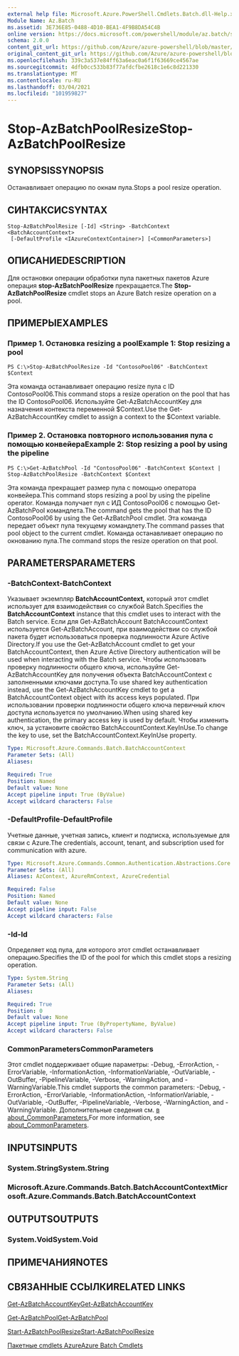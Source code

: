 ```yaml
---
external help file: Microsoft.Azure.PowerShell.Cmdlets.Batch.dll-Help.xml
Module Name: Az.Batch
ms.assetid: 3E736E85-0488-4D10-BEA1-4F9B8DA54C4B
online version: https://docs.microsoft.com/powershell/module/az.batch/stop-azbatchpoolresize
schema: 2.0.0
content_git_url: https://github.com/Azure/azure-powershell/blob/master/src/Batch/Batch/help/Stop-AzBatchPoolResize.md
original_content_git_url: https://github.com/Azure/azure-powershell/blob/master/src/Batch/Batch/help/Stop-AzBatchPoolResize.md
ms.openlocfilehash: 339c3a537e84ff63a6eac0a6f1f63669ce4567ae
ms.sourcegitcommit: 4dfb0cc533b83f77afdcfbe2618c1e6c8d221330
ms.translationtype: MT
ms.contentlocale: ru-RU
ms.lasthandoff: 03/04/2021
ms.locfileid: "101959827"
---
```

# <span data-ttu-id="bec3c-101">Stop-AzBatchPoolResize</span><span class="sxs-lookup"><span data-stu-id="bec3c-101">Stop-AzBatchPoolResize</span></span>

## <span data-ttu-id="bec3c-102">SYNOPSIS</span><span class="sxs-lookup"><span data-stu-id="bec3c-102">SYNOPSIS</span></span>
<span data-ttu-id="bec3c-103">Останавливает операцию по окнам пула.</span><span class="sxs-lookup"><span data-stu-id="bec3c-103">Stops a pool resize operation.</span></span>

## <span data-ttu-id="bec3c-104">СИНТАКСИС</span><span class="sxs-lookup"><span data-stu-id="bec3c-104">SYNTAX</span></span>

```
Stop-AzBatchPoolResize [-Id] <String> -BatchContext <BatchAccountContext>
 [-DefaultProfile <IAzureContextContainer>] [<CommonParameters>]
```

## <span data-ttu-id="bec3c-105">ОПИСАНИЕ</span><span class="sxs-lookup"><span data-stu-id="bec3c-105">DESCRIPTION</span></span>
<span data-ttu-id="bec3c-106">Для остановки операции обработки пула пакетных пакетов Azure операция **stop-AzBatchPoolResize** прекращается.</span><span class="sxs-lookup"><span data-stu-id="bec3c-106">The **Stop-AzBatchPoolResize** cmdlet stops an Azure Batch resize operation on a pool.</span></span>

## <span data-ttu-id="bec3c-107">ПРИМЕРЫ</span><span class="sxs-lookup"><span data-stu-id="bec3c-107">EXAMPLES</span></span>

### <span data-ttu-id="bec3c-108">Пример 1. Остановка resizing a pool</span><span class="sxs-lookup"><span data-stu-id="bec3c-108">Example 1: Stop resizing a pool</span></span>
```
PS C:\>Stop-AzBatchPoolResize -Id "ContosoPool06" -BatchContext $Context
```

<span data-ttu-id="bec3c-109">Эта команда останавливает операцию resize пула с ID ContosoPool06.</span><span class="sxs-lookup"><span data-stu-id="bec3c-109">This command stops a resize operation on the pool that has the ID ContosoPool06.</span></span>
<span data-ttu-id="bec3c-110">Используйте Get-AzBatchAccountKey для назначения контекста переменной $Context.</span><span class="sxs-lookup"><span data-stu-id="bec3c-110">Use the Get-AzBatchAccountKey cmdlet to assign a context to the $Context variable.</span></span>

### <span data-ttu-id="bec3c-111">Пример 2. Остановка повторного использования пула с помощью конвейера</span><span class="sxs-lookup"><span data-stu-id="bec3c-111">Example 2: Stop resizing a pool by using the pipeline</span></span>
```
PS C:\>Get-AzBatchPool -Id "ContosoPool06" -BatchContext $Context | Stop-AzBatchPoolResize -BatchContext $Context
```

<span data-ttu-id="bec3c-112">Эта команда прекращает размер пула с помощью оператора конвейера.</span><span class="sxs-lookup"><span data-stu-id="bec3c-112">This command stops resizing a pool by using the pipeline operator.</span></span>
<span data-ttu-id="bec3c-113">Команда получает пул с ИД ContosoPool06 с помощью Get-AzBatchPool командлета.</span><span class="sxs-lookup"><span data-stu-id="bec3c-113">The command gets the pool that has the ID ContosoPool06 by using the Get-AzBatchPool cmdlet.</span></span>
<span data-ttu-id="bec3c-114">Эта команда передает объект пула текущему командлету.</span><span class="sxs-lookup"><span data-stu-id="bec3c-114">The command passes that pool object to the current cmdlet.</span></span>
<span data-ttu-id="bec3c-115">Команда останавливает операцию по окнованию пула.</span><span class="sxs-lookup"><span data-stu-id="bec3c-115">The command stops the resize operation on that pool.</span></span>

## <span data-ttu-id="bec3c-116">PARAMETERS</span><span class="sxs-lookup"><span data-stu-id="bec3c-116">PARAMETERS</span></span>

### <span data-ttu-id="bec3c-117">-BatchContext</span><span class="sxs-lookup"><span data-stu-id="bec3c-117">-BatchContext</span></span>
<span data-ttu-id="bec3c-118">Указывает экземпляр **BatchAccountContext,** который этот cmdlet использует для взаимодействия со службой Batch.</span><span class="sxs-lookup"><span data-stu-id="bec3c-118">Specifies the **BatchAccountContext** instance that this cmdlet uses to interact with the Batch service.</span></span>
<span data-ttu-id="bec3c-119">Если для Get-AzBatchAccount BatchAccountContext используется Get-AzBatchAccount, при взаимодействии со службой пакета будет использоваться проверка подлинности Azure Active Directory.</span><span class="sxs-lookup"><span data-stu-id="bec3c-119">If you use the Get-AzBatchAccount cmdlet to get your BatchAccountContext, then Azure Active Directory authentication will be used when interacting with the Batch service.</span></span> <span data-ttu-id="bec3c-120">Чтобы использовать проверку подлинности общего ключа, используйте Get-AzBatchAccountKey для получения объекта BatchAccountContext с заполненными ключами доступа.</span><span class="sxs-lookup"><span data-stu-id="bec3c-120">To use shared key authentication instead, use the Get-AzBatchAccountKey cmdlet to get a BatchAccountContext object with its access keys populated.</span></span> <span data-ttu-id="bec3c-121">При использовании проверки подлинности общего ключа первичный ключ доступа используется по умолчанию.</span><span class="sxs-lookup"><span data-stu-id="bec3c-121">When using shared key authentication, the primary access key is used by default.</span></span> <span data-ttu-id="bec3c-122">Чтобы изменить ключ, за установите свойство BatchAccountContext.KeyInUse.</span><span class="sxs-lookup"><span data-stu-id="bec3c-122">To change the key to use, set the BatchAccountContext.KeyInUse property.</span></span>

```yaml
Type: Microsoft.Azure.Commands.Batch.BatchAccountContext
Parameter Sets: (All)
Aliases:

Required: True
Position: Named
Default value: None
Accept pipeline input: True (ByValue)
Accept wildcard characters: False
```

### <span data-ttu-id="bec3c-123">-DefaultProfile</span><span class="sxs-lookup"><span data-stu-id="bec3c-123">-DefaultProfile</span></span>
<span data-ttu-id="bec3c-124">Учетные данные, учетная запись, клиент и подписка, используемые для связи с Azure.</span><span class="sxs-lookup"><span data-stu-id="bec3c-124">The credentials, account, tenant, and subscription used for communication with azure.</span></span>

```yaml
Type: Microsoft.Azure.Commands.Common.Authentication.Abstractions.Core.IAzureContextContainer
Parameter Sets: (All)
Aliases: AzContext, AzureRmContext, AzureCredential

Required: False
Position: Named
Default value: None
Accept pipeline input: False
Accept wildcard characters: False
```

### <span data-ttu-id="bec3c-125">-Id</span><span class="sxs-lookup"><span data-stu-id="bec3c-125">-Id</span></span>
<span data-ttu-id="bec3c-126">Определяет код пула, для которого этот cmdlet останавливает операцию.</span><span class="sxs-lookup"><span data-stu-id="bec3c-126">Specifies the ID of the pool for which this cmdlet stops a resizing operation.</span></span>

```yaml
Type: System.String
Parameter Sets: (All)
Aliases:

Required: True
Position: 0
Default value: None
Accept pipeline input: True (ByPropertyName, ByValue)
Accept wildcard characters: False
```

### <span data-ttu-id="bec3c-127">CommonParameters</span><span class="sxs-lookup"><span data-stu-id="bec3c-127">CommonParameters</span></span>
<span data-ttu-id="bec3c-128">Этот cmdlet поддерживает общие параметры: -Debug, -ErrorAction, -ErrorVariable, -InformationAction, -InformationVariable, -OutVariable, -OutBuffer, -PipelineVariable, -Verbose, -WarningAction, and -WarningVariable.</span><span class="sxs-lookup"><span data-stu-id="bec3c-128">This cmdlet supports the common parameters: -Debug, -ErrorAction, -ErrorVariable, -InformationAction, -InformationVariable, -OutVariable, -OutBuffer, -PipelineVariable, -Verbose, -WarningAction, and -WarningVariable.</span></span> <span data-ttu-id="bec3c-129">Дополнительные сведения см. [в about_CommonParameters.](http://go.microsoft.com/fwlink/?LinkID=113216)</span><span class="sxs-lookup"><span data-stu-id="bec3c-129">For more information, see [about_CommonParameters](http://go.microsoft.com/fwlink/?LinkID=113216).</span></span>

## <span data-ttu-id="bec3c-130">INPUTS</span><span class="sxs-lookup"><span data-stu-id="bec3c-130">INPUTS</span></span>

### <span data-ttu-id="bec3c-131">System.String</span><span class="sxs-lookup"><span data-stu-id="bec3c-131">System.String</span></span>

### <span data-ttu-id="bec3c-132">Microsoft.Azure.Commands.Batch.BatchAccountContext</span><span class="sxs-lookup"><span data-stu-id="bec3c-132">Microsoft.Azure.Commands.Batch.BatchAccountContext</span></span>

## <span data-ttu-id="bec3c-133">OUTPUTS</span><span class="sxs-lookup"><span data-stu-id="bec3c-133">OUTPUTS</span></span>

### <span data-ttu-id="bec3c-134">System.Void</span><span class="sxs-lookup"><span data-stu-id="bec3c-134">System.Void</span></span>

## <span data-ttu-id="bec3c-135">ПРИМЕЧАНИЯ</span><span class="sxs-lookup"><span data-stu-id="bec3c-135">NOTES</span></span>

## <span data-ttu-id="bec3c-136">СВЯЗАННЫЕ ССЫЛКИ</span><span class="sxs-lookup"><span data-stu-id="bec3c-136">RELATED LINKS</span></span>

[<span data-ttu-id="bec3c-137">Get-AzBatchAccountKey</span><span class="sxs-lookup"><span data-stu-id="bec3c-137">Get-AzBatchAccountKey</span></span>](./Get-AzBatchAccountKey.md)

[<span data-ttu-id="bec3c-138">Get-AzBatchPool</span><span class="sxs-lookup"><span data-stu-id="bec3c-138">Get-AzBatchPool</span></span>](./Get-AzBatchPool.md)

[<span data-ttu-id="bec3c-139">Start-AzBatchPoolResize</span><span class="sxs-lookup"><span data-stu-id="bec3c-139">Start-AzBatchPoolResize</span></span>](./Start-AzBatchPoolResize.md)

[<span data-ttu-id="bec3c-140">Пакетные cmdlets Azure</span><span class="sxs-lookup"><span data-stu-id="bec3c-140">Azure Batch Cmdlets</span></span>](/powershell/module/Az.Batch/)

